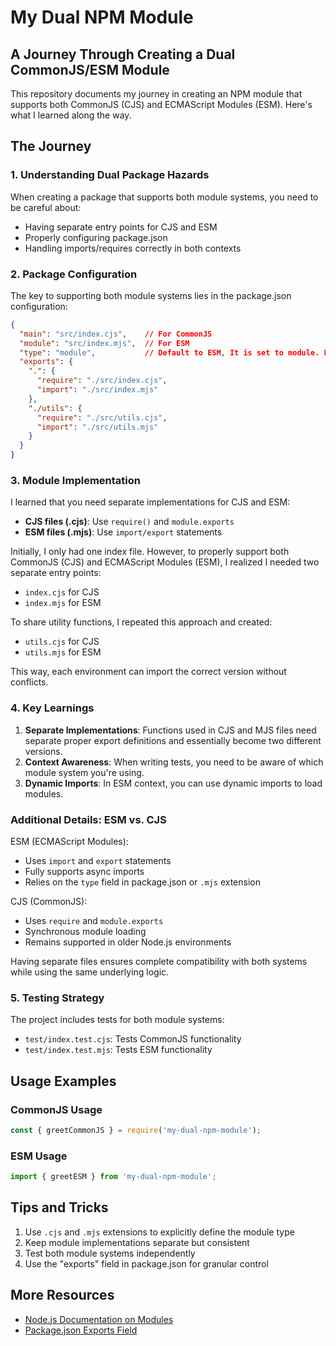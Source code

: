 # My Dual NPM Module

## A Journey Through Creating a Dual CommonJS/ESM Module

This repository documents my journey in creating an NPM module that supports both CommonJS (CJS) and ECMAScript Modules (ESM). Here's what I learned along the way.

## The Journey

### 1. Understanding Dual Package Hazards

When creating a package that supports both module systems, you need to be careful about:
- Having separate entry points for CJS and ESM
- Properly configuring package.json
- Handling imports/requires correctly in both contexts

### 2. Package Configuration

The key to supporting both module systems lies in the package.json configuration:

```json
{
  "main": "src/index.cjs",    // For CommonJS
  "module": "src/index.mjs",  // For ESM
  "type": "module",           // Default to ESM, It is set to module. Experiment with 'commonjs' and removing this line.
  "exports": {
    ".": {
      "require": "./src/index.cjs",
      "import": "./src/index.mjs"
    },
    "./utils": {
      "require": "./src/utils.cjs",
      "import": "./src/utils.mjs"
    }
  }
}
```

### 3. Module Implementation

I learned that you need separate implementations for CJS and ESM:

- **CJS files (.cjs)**: Use `require()` and `module.exports`
- **ESM files (.mjs)**: Use `import/export` statements

Initially, I only had one index file. However, to properly support both CommonJS (CJS) and ECMAScript Modules (ESM),
I realized I needed two separate entry points:
- `index.cjs` for CJS
- `index.mjs` for ESM

To share utility functions, I repeated this approach and created:
- `utils.cjs` for CJS
- `utils.mjs` for ESM

This way, each environment can import the correct version without conflicts.

### 4. Key Learnings

1. **Separate Implementations**: Functions used in CJS and MJS files need separate proper export definitions and essentially become two different versions.
2. **Context Awareness**: When writing tests, you need to be aware of which module system you're using.
3. **Dynamic Imports**: In ESM context, you can use dynamic imports to load modules.

### Additional Details: ESM vs. CJS
ESM (ECMAScript Modules):
- Uses `import` and `export` statements
- Fully supports async imports
- Relies on the `type` field in package.json or `.mjs` extension

CJS (CommonJS):
- Uses `require` and `module.exports`
- Synchronous module loading
- Remains supported in older Node.js environments

Having separate files ensures complete compatibility with both systems while using the same underlying logic.

### 5. Testing Strategy

The project includes tests for both module systems:
- `test/index.test.cjs`: Tests CommonJS functionality
- `test/index.test.mjs`: Tests ESM functionality

## Usage Examples

### CommonJS Usage
```javascript
const { greetCommonJS } = require('my-dual-npm-module');
```

### ESM Usage
```javascript
import { greetESM } from 'my-dual-npm-module';
```

## Tips and Tricks

1. Use `.cjs` and `.mjs` extensions to explicitly define the module type
2. Keep module implementations separate but consistent
3. Test both module systems independently
4. Use the "exports" field in package.json for granular control

## More Resources

- [Node.js Documentation on Modules](https://nodejs.org/api/packages.html#dual-commonjses-module-packages)
- [Package.json Exports Field](https://nodejs.org/api/packages.html#exports)

